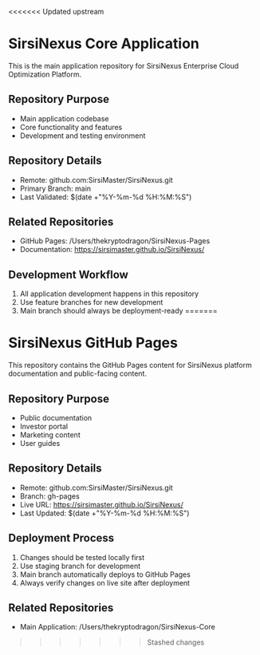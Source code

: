 <<<<<<< Updated upstream
# SirsiNexus Core Application

This is the main application repository for SirsiNexus Enterprise Cloud Optimization Platform.

## Repository Purpose
- Main application codebase
- Core functionality and features
- Development and testing environment

## Repository Details
- Remote: github.com:SirsiMaster/SirsiNexus.git
- Primary Branch: main
- Last Validated: $(date +"%Y-%m-%d %H:%M:%S")

## Related Repositories
- GitHub Pages: /Users/thekryptodragon/SirsiNexus-Pages
- Documentation: https://sirsimaster.github.io/SirsiNexus/

## Development Workflow
1. All application development happens in this repository
2. Use feature branches for new development
3. Main branch should always be deployment-ready
=======
# SirsiNexus GitHub Pages

This repository contains the GitHub Pages content for SirsiNexus platform documentation and public-facing content.

## Repository Purpose
- Public documentation
- Investor portal
- Marketing content
- User guides

## Repository Details
- Remote: github.com:SirsiMaster/SirsiNexus.git
- Branch: gh-pages
- Live URL: https://sirsimaster.github.io/SirsiNexus/
- Last Updated: $(date +"%Y-%m-%d %H:%M:%S")

## Deployment Process
1. Changes should be tested locally first
2. Use staging branch for development
3. Main branch automatically deploys to GitHub Pages
4. Always verify changes on live site after deployment

## Related Repositories
- Main Application: /Users/thekryptodragon/SirsiNexus-Core
>>>>>>> Stashed changes

